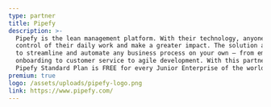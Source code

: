 ```yaml
---
type: partner
title: Pipefy
description: >-
  Pipefy is the lean management platform. With their technology, anyone can take
  control of their daily work and make a greater impact. The solution allows you
  to streamline and automate any business process on your own – from employee
  onboarding to customer service to agile development. With this partnership,
  Pipefy Standard Plan is FREE for every Junior Enterprise of the world.
premium: true
logo: /assets/uploads/pipefy-logo.png
link: https://www.pipefy.com/
---
```


